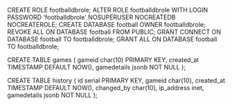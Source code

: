 CREATE ROLE footballdbrole;
ALTER ROLE footballdbrole WITH LOGIN PASSWORD 'footballdbrole' NOSUPERUSER NOCREATEDB NOCREATEROLE;
CREATE DATABASE football OWNER footballdbrole;
REVOKE ALL ON DATABASE football FROM PUBLIC;
GRANT CONNECT ON DATABASE football TO footballdbrole;
GRANT ALL ON DATABASE football TO footballdbrole;


CREATE TABLE games (
     gameid      char(10) PRIMARY KEY,
     created_at  TIMESTAMP DEFAULT NOW(),
     gamedetails jsonb NOT NULL
);

CREATE TABLE history (
     id          serial PRIMARY KEY,
     gameid      char(10),
     created_at  TIMESTAMP DEFAULT NOW(),
     changed_by  char(10),
     ip_address  inet,
     gamedetails jsonb NOT NULL
);
